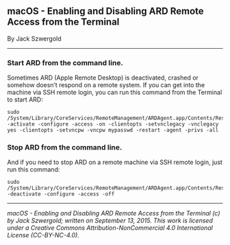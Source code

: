 ## macOS - Enabling and Disabling ARD Remote Access from the Terminal

By Jack Szwergold

***

### Start ARD from the command line.

Sometimes ARD (Apple Remote Desktop) is deactivated, crashed or somehow doesn’t respond on a remote system. If you can get into the machine via SSH remote login, you can run this command from the Terminal to start ARD:

	sudo /System/Library/CoreServices/RemoteManagement/ARDAgent.app/Contents/Resources/kickstart -activate -configure -access -on -clientopts -setvnclegacy -vnclegacy yes -clientopts -setvncpw -vncpw mypasswd -restart -agent -privs -all

### Stop ARD from the command line.

And if you need to stop ARD on a remote machine via SSH remote login, just run this command:

	sudo /System/Library/CoreServices/RemoteManagement/ARDAgent.app/Contents/Resources/kickstart -deactivate -configure -access -off

***

*macOS - Enabling and Disabling ARD Remote Access from the Terminal (c) by Jack Szwergold; written on September 13, 2015. This work is licensed under a Creative Commons Attribution-NonCommercial 4.0 International License (CC-BY-NC-4.0).*
